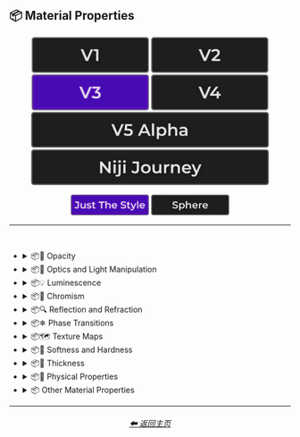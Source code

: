 <h2>📦 Material Properties</h2>

<div align="center">

[<img src="/Images/Repo_Parts/Buttons/Version_Buttons/button_version_V1_inactive.webp?raw=true" alt="MidJourney V1" height="64" />](/Pages/MJ_V1/Style_Pages/Sphere/Material_Properties.md)
[<img src="/Images/Repo_Parts/Buttons/Version_Buttons/button_version_V2_inactive.webp?raw=true" alt="MidJourney V2" height="64" />](/Pages/MJ_V2/Style_Pages/Sphere/Material_Properties.md)
[<img src="/Images/Repo_Parts/Buttons/Version_Buttons/button_version_V3_active.webp?raw=true" alt="MidJourney V3" height="64" />](/Pages/MJ_V3/Style_Pages/Just_The_Style/Material_Properties.md)
[<img src="/Images/Repo_Parts/Buttons/Version_Buttons/button_version_V4_inactive.webp?raw=true" alt="MidJourney V4" height="64" />](/Pages/MJ_V4/Style_Pages/Just_The_Style/Material_Properties.md)
<br>
[<img src="/Images/Repo_Parts/Buttons/Version_Buttons/button_version_V5_Alpha_inactive_half.webp?raw=true" alt="MidJourney V5" height="64" />](/Pages/MJ_V5/Style_Pages/Just_The_Style/Material_Properties.md)
[<img src="/Images/Repo_Parts/Buttons/Version_Buttons/button_version_niji_inactive_half.webp?raw=true" alt="Niji Journey" height="64" />](/Pages/Niji_Journey/Style_Pages/Material_Properties.md)

[<img src="/Images/Repo_Parts/Buttons/Image_Type_Buttons/button_just_the_style_active.webp?raw=true" alt="Just The Style" width="140.5" />](/Pages/MJ_V3/Style_Pages/Just_The_Style/Material_Properties.md)
[<img src="/Images/Repo_Parts/Buttons/Image_Type_Buttons/button_sphere_inactive.webp?raw=true" alt="Sphere" width="140.5" />](/Pages/MJ_V3/Style_Pages/Sphere/Material_Properties.md)

</div>

<hr>
<br>


- <details><summary>📦🧫 Opacity</summary><p><div align="center">

	| Opacity |
	| :-: |
	| <img src="/Images/MJ_V3/MidJourney_Styles/Wave_13/Opacity.webp?raw=true" width="256" /> |
	
	<br>

	| Transparent | Translucent | Opaque |
	| :-: | :-: | :-: |
	| <img src="/Images/MJ_V3/MidJourney_Styles/Transparent.webp?raw=true" width="256" /> | <img src="/Images/MJ_V3/MidJourney_Styles/Translucent.webp?raw=true" width="256" /> | <img src="/Images/MJ_V3/MidJourney_Styles/Opaque.webp?raw=true" width="256" /> | 

	</div></p></details>


- <details><summary>📦🏮 Optics and Light Manipulation</summary><p><div align="center">

	| Optics | Materiality |
	| :-: | :-: |
	| <img src="/Images/MJ_V3/MidJourney_Styles/Optics.webp?raw=true" width="256" /> | <img src="/Images/MJ_V3/MidJourney_Styles/Materiality.webp?raw=true" width="256" /> |
	
	<br>

	| Scattering | Subsurface-Scattering |
	| :-: | :-: |
	| <img src="/Images/MJ_V3/MidJourney_Styles/Scattering.webp?raw=true" width="256" /> | <img src="/Images/MJ_V3/MidJourney_Styles/Wave_10/Subsurface-Scattering.webp?raw=true" width="256" /> |

	<br>
	
	| Ambient Occlusion | Opalescent |
	| :-: | :-: |
	| <img src="/Images/MJ_V3/MidJourney_Styles/Ambient_Occlusion.webp?raw=true" width="256" /> | <img src="/Images/MJ_V3/MidJourney_Styles/Opalescent.webp?raw=true" width="256" /> |

	
	<br>
	
	| Polarization | Polarized |
	| :-: | :-: |
	| <img src="/Images/MJ_V3/MidJourney_Styles/Wave_11/Polarization.webp?raw=true" width="256" /> | <img src="/Images/MJ_V3/MidJourney_Styles/Wave_11/Polarized.webp?raw=true" width="256" /> |
	
	<br>
	
	| Solarization | Solarized |
	| :-: | :-: |
	| <img src="/Images/MJ_V3/MidJourney_Styles/Wave_11/Solarization.webp?raw=true" width="256" /> | <img src="/Images/MJ_V3/MidJourney_Styles/Wave_11/Solarized.webp?raw=true" width="256" /> |

	<br>

	| Iridescent | Dispersion |
	| :-: | :-: |
	| <img src="/Images/MJ_V3/MidJourney_Styles/Iridescent.webp?raw=true" width="256" /> | <img src="/Images/MJ_V3/MidJourney_Styles/Dispersion.webp?raw=true" width="256" /> | 
	
	<br>
	
	| Chromatic | Prismatic |
	| :-: | :-: |
	| <img src="/Images/MJ_V3/MidJourney_Styles/Chromatic.webp?raw=true" width="256" /> | <img src="/Images/MJ_V3/MidJourney_Styles/Prismatic.webp?raw=true" width="256" /> |

	<br>

	| Glitter | Sparkly | Sparkles |
	| :-: | :-: | :-: |
	| <img src="/Images/MJ_V3/MidJourney_Styles/Glitter.webp?raw=true" width="256" /> | <img src="/Images/MJ_V3/MidJourney_Styles/Sparkly.webp?raw=true" width="256" /> | <img src="/Images/MJ_V3/MidJourney_Styles/Wave_14/Sparkles.webp?raw=true" width="256" /> |

	<br>
	
	| Scintillating |
	| :-: |
	| <img src="/Images/MJ_V3/MidJourney_Styles/Scintillating.webp?raw=true" width="256" /> |

	</div></p></details>


- <details><summary>📦💡 Luminescence</summary><p><div align="center">

	| Glowing | Glowing Neon | Glow-In-The-Dark |
	| :-: | :-: | :-: |
	| <img src="/Images/MJ_V3/MidJourney_Styles/Glowing.webp?raw=true" width="256" /> | <img src="/Images/MJ_V3/MidJourney_Styles/Wave_14/Glowing_Neon.webp?raw=true" width="256" /> | <img src="/Images/MJ_V3/MidJourney_Styles/Glow-In-The-Dark.webp?raw=true" width="256" /> |

	<br>

	| Radiant | Cherenkov Radiation |
	| :-: | :-: |
	| <img src="/Images/MJ_V3/MidJourney_Styles/Wave_11/Radiant.webp?raw=true" width="256" /> | <img src="/Images/MJ_V3/MidJourney_Styles/Cherenkov_Radiation.webp?raw=true" width="256" /> |

	<br>
	
	| Luminescence |
	| :-: |
	| <img src="/Images/MJ_V3/MidJourney_Styles/Wave_13/Luminescence.webp?raw=true" width="256" /> |

	<br>
	
	| Bioluminescence | Photoluminescence | Chemiluminescence |
	| :-: | :-: | :-: |
	| <img src="/Images/MJ_V3/MidJourney_Styles/Bioluminescence.webp?raw=true" width="256" /> | <img src="/Images/MJ_V3/MidJourney_Styles/Photoluminescence.webp?raw=true" width="256" /> | <img src="/Images/MJ_V3/MidJourney_Styles/Chemiluminescence.webp?raw=true" width="256" /> |
	
	<br>
	
	| Cathodoluminescence | Electroluminescence | Radioluminescence |
	| :-: | :-: | :-: |
	| <img src="/Images/MJ_V3/MidJourney_Styles/Cathodoluminescence.webp?raw=true" width="256" /> | <img src="/Images/MJ_V3/MidJourney_Styles/Electroluminescence.webp?raw=true" width="256" /> | <img src="/Images/MJ_V3/MidJourney_Styles/Radioluminescence.webp?raw=true" width="256" /> |
	
	<br>
	
	| Fluorescence | Phosphorescence | Thermoluminescence |
	| :-: | :-: | :-: |
	| <img src="/Images/MJ_V3/MidJourney_Styles/Fluorescence.webp?raw=true" width="256" /> | <img src="/Images/MJ_V3/MidJourney_Styles/Phosphorescence.webp?raw=true" width="256" /> | <img src="/Images/MJ_V3/MidJourney_Styles/Thermoluminescence.webp?raw=true" width="256" /> |

	<br>
	
	| Electrochemiluminescence | Crystalloluminescence | Piezoluminescence |
	| :-: | :-: | :-: |
	| <img src="/Images/MJ_V3/MidJourney_Styles/Electrochemiluminescence.webp?raw=true" width="256" /> | <img src="/Images/MJ_V3/MidJourney_Styles/Crystalloluminescence.webp?raw=true" width="256" /> | <img src="/Images/MJ_V3/MidJourney_Styles/Piezoluminescence.webp?raw=true" width="256" /> |

	<br>
	
	| Triboluminescence | Mechanoluminescence | Lyoluminescence |
	| :-: | :-: | :-: |
	| <img src="/Images/MJ_V3/MidJourney_Styles/Triboluminescence.webp?raw=true" width="256" /> | <img src="/Images/MJ_V3/MidJourney_Styles/Mechanoluminescence.webp?raw=true" width="256" /> | <img src="/Images/MJ_V3/MidJourney_Styles/Lyoluminescence.webp?raw=true" width="256" /> |
	
	<br>
	
	| Candoluminescence | Fractoluminescence | Sonoluminescence |
	| :-: | :-: | :-: |
	| <img src="/Images/MJ_V3/MidJourney_Styles/Candoluminescence.webp?raw=true" width="256" /> | <img src="/Images/MJ_V3/MidJourney_Styles/Fractoluminescence.webp?raw=true" width="256" /> | <img src="/Images/MJ_V3/MidJourney_Styles/Sonoluminescence.webp?raw=true" width="256" /> |
	
	<br>
	
	| Translucidluminescence |
	| :-: |
	| <img src="/Images/MJ_V3/MidJourney_Styles/Translucidluminescence.webp?raw=true" width="256" /> |

	</div></p></details>


- <details><summary>📦🌈 Chromism</summary><p><div align="center">

	| Chromism | Piezochromism | Tribochromism |
	| :-: | :-: | :-: |
	| <img src="/Images/MJ_V3/MidJourney_Styles/Wave_11/Chromism.webp?raw=true" width="256" /> | <img src="/Images/MJ_V3/MidJourney_Styles/Wave_11/Piezochromism.webp?raw=true" width="256" /> | <img src="/Images/MJ_V3/MidJourney_Styles/Wave_11/Tribochromism.webp?raw=true" width="256" /> |
	
	<br>
	
	| Metallochromism | Ionochromism | Goniochromism |
	| :-: | :-: | :-: |
	| <img src="/Images/MJ_V3/MidJourney_Styles/Wave_11/Metallochromism.webp?raw=true" width="256" /> | <img src="/Images/MJ_V3/MidJourney_Styles/Wave_11/Ionochromism.webp?raw=true" width="256" /> | <img src="/Images/MJ_V3/MidJourney_Styles/Wave_11/Goniochromism.webp?raw=true" width="256" /> |
	
	<br>
	
	| Hydrochromism | Cryochromism |
	| :-: | :-: |
	| <img src="/Images/MJ_V3/MidJourney_Styles/Wave_11/Hydrochromism.webp?raw=true" width="256" /> | <img src="/Images/MJ_V3/MidJourney_Styles/Wave_11/Cryochromism.webp?raw=true" width="256" /> |
	
	<br>
	
	| Radiochromism | Concentratochromism | Vapochromism |
	| :-: | :-: | :-: |
	| <img src="/Images/MJ_V3/MidJourney_Styles/Wave_11/Radiochromism.webp?raw=true" width="256" /> | <img src="/Images/MJ_V3/MidJourney_Styles/Wave_11/Concentratochromism.webp?raw=true" width="256" /> | <img src="/Images/MJ_V3/MidJourney_Styles/Wave_11/Vapochromism.webp?raw=true" width="256" /> |
	
	<br>
	
	| Solvatochromism | Solvatophotochromism |
	| :-: | :-: |
	| <img src="/Images/MJ_V3/MidJourney_Styles/Wave_11/Solvatochromism.webp?raw=true" width="256" /> | <img src="/Images/MJ_V3/MidJourney_Styles/Wave_11/Solvatophotochromism.webp?raw=true" width="256" /> |
	
	<br>
	
	| Thermochromism | Thermosolvatochromism | Thermochromatic |
	| :-: | :-: | :-: |
	| <img src="/Images/MJ_V3/MidJourney_Styles/Wave_11/Thermochromism.webp?raw=true" width="256" /> | <img src="/Images/MJ_V3/MidJourney_Styles/Wave_11/Thermosolvatochromism.webp?raw=true" width="256" /> | <img src="/Images/MJ_V3/MidJourney_Styles/Wave_11/Thermochromatic.webp?raw=true" width="256" /> |
	
	<br>
	
	| Photochromism | Photovoltachromism | Photoelectrochromism |
	| :-: | :-: | :-: |
	| <img src="/Images/MJ_V3/MidJourney_Styles/Wave_11/Photochromism.webp?raw=true" width="256" /> | <img src="/Images/MJ_V3/MidJourney_Styles/Wave_11/Photovoltachromism.webp?raw=true" width="256" /> | <img src="/Images/MJ_V3/MidJourney_Styles/Wave_11/Photoelectrochromism.webp?raw=true" width="256" /> |
	
	<br>
	
	| Halochromism | Halosolvatochromism |
	| :-: | :-: |
	| <img src="/Images/MJ_V3/MidJourney_Styles/Wave_11/Halochromism.webp?raw=true" width="256" /> | <img src="/Images/MJ_V3/MidJourney_Styles/Wave_11/Halosolvatochromism.webp?raw=true" width="256" /> |
	
	<br>
	
	| Cathodochromism | Amorphochromism | Sorptiochromism |
	| :-: | :-: | :-: |
	| <img src="/Images/MJ_V3/MidJourney_Styles/Wave_11/Cathodochromism.webp?raw=true" width="256" /> | <img src="/Images/MJ_V3/MidJourney_Styles/Wave_11/Amorphochromism.webp?raw=true" width="256" /> | <img src="/Images/MJ_V3/MidJourney_Styles/Wave_11/Sorptiochromism.webp?raw=true" width="256" /> |
	
	<br>
	
	| Electrochromism | Electromechanochromism |
	| :-: | :-: |
	| <img src="/Images/MJ_V3/MidJourney_Styles/Wave_11/Electrochromism.webp?raw=true" width="256" /> | <img src="/Images/MJ_V3/MidJourney_Styles/Wave_11/Electromechanochromism.webp?raw=true" width="256" /> |
	
	<br>
	
	| Magnetochromism | Mechanochromism |
	| :-: | :-: |
	| <img src="/Images/MJ_V3/MidJourney_Styles/Wave_11/Magnetochromism.webp?raw=true" width="256" /> | <img src="/Images/MJ_V3/MidJourney_Styles/Wave_11/Mechanochromism.webp?raw=true" width="256" /> |
	
	<br>
	
	| Biochromism | Bioelectrochromism |
	| :-: | :-: |
	| <img src="/Images/MJ_V3/MidJourney_Styles/Wave_11/Biochromism.webp?raw=true" width="256" /> | <img src="/Images/MJ_V3/MidJourney_Styles/Wave_11/Bioelectrochromism.webp?raw=true" width="256" /> |
	
	<br>
	
	| Chronochromism | Crystallochromism |
	| :-: | :-: |
	| <img src="/Images/MJ_V3/MidJourney_Styles/Wave_11/Chronochromism.webp?raw=true" width="256" /> | <img src="/Images/MJ_V3/MidJourney_Styles/Wave_11/Crystallochromism.webp?raw=true" width="256" /> |
	
	<br>
	
	| Rigidichromism | Aggregachromism |
	| :-: | :-: |
	| <img src="/Images/MJ_V3/MidJourney_Styles/Wave_11/Rigidichromism.webp?raw=true" width="256" /> | <img src="/Images/MJ_V3/MidJourney_Styles/Wave_11/Aggregachromism.webp?raw=true" width="256" /> |

	</div></p></details>


- <details><summary>📦🔍 Reflection and Refraction</summary><p><div align="center">

	| Rough | Matte |
	| :-: | :-: |
	| <img src="/Images/MJ_V3/MidJourney_Styles/Rough.webp?raw=true" width="256" /> | <img src="/Images/MJ_V3/MidJourney_Styles/Matte.webp?raw=true" width="256" /> |
	
	<br>
	
	| Glossy | Shiny | Polished |
	| :-: | :-: | :-: |
	| <img src="/Images/MJ_V3/MidJourney_Styles/Glossy.webp?raw=true" width="256" /> | <img src="/Images/MJ_V3/MidJourney_Styles/Shiny.webp?raw=true" width="256" /> | <img src="/Images/MJ_V3/MidJourney_Styles/Polished.webp?raw=true" width="256" /> |
	
	<br>
	
	| Reflection | Reflective | Retroreflective |
	| :-: | :-: | :-: |
	| <img src="/Images/MJ_V3/MidJourney_Styles/Wave_13/Reflection.webp?raw=true" width="256" /> | <img src="/Images/MJ_V3/MidJourney_Styles/Reflective.webp?raw=true" width="256" /> | <img src="/Images/MJ_V3/MidJourney_Styles/Wave_11/Retroreflective.webp?raw=true" width="256" /> |
		
	<br>

	| Refraction | Refractive | Caustics |
	| :-: | :-: | :-: |
	| <img src="/Images/MJ_V3/MidJourney_Styles/Wave_13/Refraction.webp?raw=true" width="256" /> | <img src="/Images/MJ_V3/MidJourney_Styles/Refractive.webp?raw=true" width="256" /> | <img src="/Images/MJ_V3/MidJourney_Styles/Caustics.webp?raw=true" width="256" /> |

	<br>
	
	| Glare |
	| :-: |
	| <img src="/Images/MJ_V3/MidJourney_Styles/Wave_14/Glare.webp?raw=true" width="256" /> |

	<br>
	
	| Specular Highlights |
	| :-: |
	| <img src="/Images/MJ_V3/MidJourney_Styles/Specular_Highlights.webp?raw=true" width="256" /> |

	<br>
	
	| Shimmer | Shimmering | Glimmering |
	| :-: | :-: | :-: |
	| <img src="/Images/MJ_V3/MidJourney_Styles/Shimmer.webp?raw=true" width="256" /> | <img src="/Images/MJ_V3/MidJourney_Styles/Shimmering.webp?raw=true" width="256" /> | <img src="/Images/MJ_V3/MidJourney_Styles/Wave_13/Glimmering.webp?raw=true" width="256" /> |

	</div></p></details>


- <details><summary>📦❄ Phase Transitions</summary><p><div align="center">

	| Melting | Freezing |
	| :-: | :-: |
	| <img src="/Images/MJ_V3/MidJourney_Styles/Wave_13/Melting.webp?raw=true" width="256" /> | <img src="/Images/MJ_V3/MidJourney_Styles/Wave_13/Freezing.webp?raw=true" width="256" /> |

	<br>

	| Vaporization | Condensation |
	| :-: | :-: |
	| <img src="/Images/MJ_V3/MidJourney_Styles/Wave_13/Vaporization.webp?raw=true" width="256" /> | <img src="/Images/MJ_V3/MidJourney_Styles/Wave_13/Condensation.webp?raw=true" width="256" /> |

	<br>

	| Sublimation | Deposition |
	| :-: | :-: |
	| <img src="/Images/MJ_V3/MidJourney_Styles/Wave_13/Sublimation.webp?raw=true" width="256" /> | <img src="/Images/MJ_V3/MidJourney_Styles/Wave_13/Deposition.webp?raw=true" width="256" /> |

	<br>

	| Ionization | Deionization |
	| :-: | :-: |
	| <img src="/Images/MJ_V3/MidJourney_Styles/Wave_13/Ionization.webp?raw=true" width="256" /> | <img src="/Images/MJ_V3/MidJourney_Styles/Wave_13/Deionization.webp?raw=true" width="256" /> |

	</div></p></details>


- <details><summary>📦🗺 Texture Maps</summary><p><div align="center">

	| Bump Map | Bump Mapped | Bump Mapping |
	| :-: | :-: | :-: |
	| <img src="/Images/MJ_V3/MidJourney_Styles/Bump_Map.webp?raw=true" width="256" /> | <img src="/Images/MJ_V3/MidJourney_Styles/Bump_Mapped.webp?raw=true" width="256" /> | <img src="/Images/MJ_V3/MidJourney_Styles/Bump_Mapping.webp?raw=true" width="256" /> |
	
	<br>
	
	| Normal Map | Depth Map | Displacement Map |
	| :-: | :-: | :-: |
	| <img src="/Images/MJ_V3/MidJourney_Styles/Normal_Map.webp?raw=true" width="256" /> | <img src="/Images/MJ_V3/MidJourney_Styles/Depth_Map.webp?raw=true" width="256" /> | <img src="/Images/MJ_V3/MidJourney_Styles/Wave_11/Displacement_Map.webp?raw=true" width="256" /> |

	</div></p></details>


- <details><summary>📦🧊 Softness and Hardness</summary><p><div align="center">

	| Soft | Hard |
	| :-: | :-: |
	| <img src="/Images/MJ_V3/MidJourney_Styles/Wave_13/Soft.webp?raw=true" width="256" /> | <img src="/Images/MJ_V3/MidJourney_Styles/Wave_13/Hard.webp?raw=true" width="256" /> |

	<br>

	| Soft Body | Squishy |
	| :-: | :-: |
	| <img src="/Images/MJ_V3/MidJourney_Styles/Soft_Body.webp?raw=true" width="256" /> | <img src="/Images/MJ_V3/MidJourney_Styles/Squishy.webp?raw=true" width="256" /> |

	<br>

	| Solid |
	| :-: |
	| <img src="/Images/MJ_V3/MidJourney_Styles/Wave_13/Solid.webp?raw=true" width="256" /> |

	</div></p></details>


- <details><summary>📦🥞 Thickness</summary><p><div align="center">

	| Thin | Thick |
	| :-: | :-: |
	| <img src="/Images/MJ_V3/MidJourney_Styles/Thin.webp?raw=true" width="256" /> | <img src="/Images/MJ_V3/MidJourney_Styles/Thick.webp?raw=true" width="256" /> |

	</div></p></details>


- <details><summary>📦🧽 Physical Properties</summary><p><div align="center">

	| Blobby | Blobs |
	| :-: | :-: |
	| <img src="/Images/MJ_V3/MidJourney_Styles/Blobby.webp?raw=true" width="256" /> | <img src="/Images/MJ_V3/MidJourney_Styles/Blobs.webp?raw=true" width="256" /> |

	<br>
	
	| Cracks | Cracked |
	| :-: | :-: |
	| <img src="/Images/MJ_V3/MidJourney_Styles/Cracks.webp?raw=true" width="256" /> | <img src="/Images/MJ_V3/MidJourney_Styles/Cracked.webp?raw=true" width="256" /> |
	
	<br>
	
	| Corroded |
	| :-: |
	| <img src="/Images/MJ_V3/MidJourney_Styles/Corroded.webp?raw=true" width="256" /> |

	<br>
	
	| Dirty | With Imperfections |
	| :-: | :-: |
	| <img src="/Images/MJ_V3/MidJourney_Styles/Dirty.webp?raw=true" width="256" /> | <img src="/Images/MJ_V3/MidJourney_Styles/With_Imperfections.webp?raw=true" width="256" /> |

	<br>

	| Carbonated | Effervescent |
	| :-: | :-: |
	| <img src="/Images/MJ_V3/MidJourney_Styles/Carbonated.webp?raw=true" width="256" /> | <img src="/Images/MJ_V3/MidJourney_Styles/Effervescent.webp?raw=true" width="256" /> |
	
	<br>
	
	| Icy | Charred |
	| :-: | :-: |
	| <img src="/Images/MJ_V3/MidJourney_Styles/Icy.webp?raw=true" width="256" /> | <img src="/Images/MJ_V3/MidJourney_Styles/Charred.webp?raw=true" width="256" /> |
	
	<br>
	
	| Corrugated | Perforated |
	| :-: | :-: |
	| <img src="/Images/MJ_V3/MidJourney_Styles/Corrugated.webp?raw=true" width="256" /> | <img src="/Images/MJ_V3/MidJourney_Styles/Perforated.webp?raw=true" width="256" /> |
	
	<br>
	
	| Hydrophobic |
	| :-: |
	| <img src="/Images/MJ_V3/MidJourney_Styles/Wave_11/Hydrophobic.webp?raw=true" width="256" /> |

	<br>
	
	| Flowing |
	| :-: |
	| <img src="/Images/MJ_V3/MidJourney_Styles/Flowing.webp?raw=true" width="256" /> |

	</div></p></details>


- <details><summary>📦 Other Material Properties</summary><p><div align="center">

	| Anisotropy |
	| :-: |
	| <img src="/Images/MJ_V3/MidJourney_Styles/Anisotropy.webp?raw=true" width="256" /> |

	</div></p></details>

<hr><!--------------->
<div align="center">
<h6><a href="/README.md">⬅ 返回主页</a></h6>
</div>